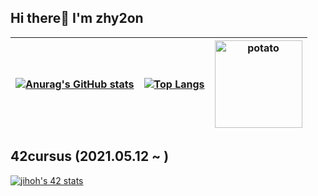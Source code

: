## Hi there🤗 I'm zhy2on
|[![Anurag's GitHub stats](https://github-readme-stats.vercel.app/api?username=zhy2on&line_height=20&theme=slateorange&show_icons=true&card_width=600&hide_border=1)](https://github.com/zhy2on?tab=repositories)|[![Top Langs](https://github-readme-stats.vercel.app/api/top-langs/?username=zhy2on&layout=compact&theme=slateorange&card_width=400&hide_border=1)](https://github.com/zhy2on?tab=repositories)|<img src="https://media2.giphy.com/media/U1rlk8zdcAwbm/giphy.gif?cid=790b761120a74bda8d2ad5744adda51121d6c1e5e0cabd52&rid=giphy.gif&ct=g" alt="potato" align="center" width="140">|
|:---:|:---:|:-----:|

## 42cursus (2021.05.12 ~ )
[![jihoh's 42 stats](https://badge42.herokuapp.com/api/stats/jihoh?privacyName=true)](https://github.com/zhy2on/42cursus)
